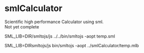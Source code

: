 smlCalculator
=============

Scientific high performance Calculator using sml.    
Not yet complete
 
 
 
 SML_LIB=DIR/smltojs/js ../../bin/smltojs -aopt temp.sml

 SML_LIB=DIRsmltojs/js bin/smltojs -aopt ../smlCalculator/temp.mlb



